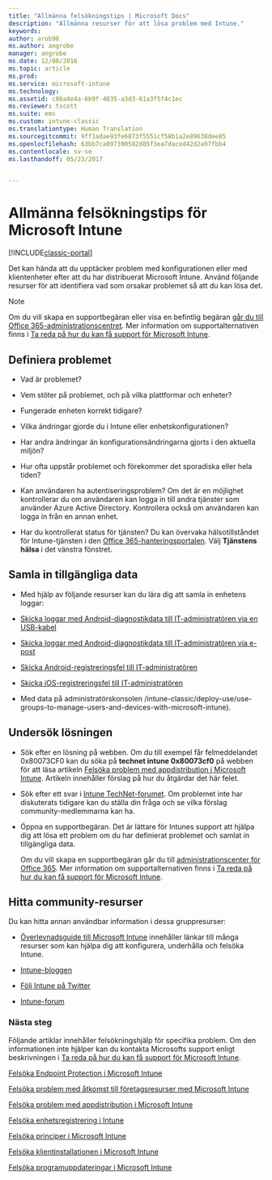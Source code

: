 ```yaml
---
title: "Allmänna felsökningstips | Microsoft Docs"
description: "Allmänna resurser för att lösa problem med Intune."
keywords: 
author: arob98
ms.author: angrobe
manager: angrobe
ms.date: 12/08/2016
ms.topic: article
ms.prod: 
ms.service: microsoft-intune
ms.technology: 
ms.assetid: c86a4e4a-6b9f-4835-a3d3-61a3f5f4c1ec
ms.reviewer: tscott
ms.suite: ems
ms.custom: intune-classic
ms.translationtype: Human Translation
ms.sourcegitcommit: 9ff1adae93fe6873f5551cf58b1a2e89638dee85
ms.openlocfilehash: 63bb7ca097390582d85f3ea7daced42d2a97fbb4
ms.contentlocale: sv-se
ms.lasthandoff: 05/23/2017


---
```


# <a name="general-troubleshooting-tips-for-microsoft-intune"></a>Allmänna felsökningstips för Microsoft Intune

[!INCLUDE[classic-portal](../includes/classic-portal.md)]

Det kan hända att du upptäcker problem med konfigurationen eller med klientenheter efter att du har distribuerat Microsoft Intune. Använd följande resurser för att identifiera vad som orsakar problemet så att du kan lösa det.

> [!NOTE]
> Om du vill skapa en supportbegäran eller visa en befintlig begäran [går du till Office 365-administrationscentret](https://portal.office.com/admin/default.aspx). Mer information om supportalternativen finns i [Ta reda på hur du kan få support för Microsoft Intune](how-to-get-support-for-microsoft-intune.md).

## <a name="define-the-problem"></a>Definiera problemet

-   Vad är problemet?

-   Vem stöter på problemet, och på vilka plattformar och enheter?

-   Fungerade enheten korrekt tidigare?

-   Vilka ändringar gjorde du i Intune eller enhetskonfigurationen?

-   Har andra ändringar än konfigurationsändringarna gjorts i den aktuella miljön?

-   Hur ofta uppstår problemet och förekommer det sporadiska eller hela tiden?

-   Kan användaren ha autentiseringsproblem? Om det är en möjlighet kontrollerar du om användaren kan logga in till andra tjänster som använder Azure Active Directory. Kontrollera också om användaren kan logga in från en annan enhet.

-   Har du kontrollerat status för tjänsten? Du kan övervaka hälsotillståndet för Intune-tjänsten i den [Office 365-hanteringsportalen](https://portal.office.com/Admin/Default.aspx). Välj **Tjänstens hälsa** i det vänstra fönstret.

## <a name="collect-available-data"></a>Samla in tillgängliga data

-   Med hjälp av följande resurser kan du lära dig att samla in enhetens loggar:
  - [Skicka loggar med Android-diagnostikdata till IT-administratören via en USB-kabel](/intune-user-help/send-diagnostic-data-logs-to-your-it-administrator-using-a-usb-cable-android)
  - [Skicka loggar med Android-diagnostikdata till IT-administratören via e-post](/intune-user-help/send-diagnostic-data-logs-to-your-it-administrator-using-email-android)
  - [Skicka Android-registreringsfel till IT-administratören](/intune-user-help/send-enrollment-errors-to-your-it-administrator-android)
  - [Skicka iOS-registreringsfel till IT-administratören](/intune-user-help/send-errors-to-your-it-admin-ios)

-   Med data på administratörskonsolen /intune-classic/deploy-use/use-groups-to-manage-users-and-devices-with-microsoft-intune).

## <a name="research-the-solution"></a>Undersök lösningen

-   Sök efter en lösning på webben. Om du till exempel får felmeddelandet 0x80073CF0 kan du söka på **technet intune 0x80073cf0** på webben för att läsa artikeln [Felsöka problem med appdistribution i Microsoft Intune](troubleshoot-app-deployment-problems-in-microsoft-intune.md). Artikeln innehåller förslag på hur du åtgärdar det här felet.

-   Sök efter ett svar i [Intune TechNet-forumet](https://social.technet.microsoft.com/Forums/en-US/home?forum=microsoftintuneprod).  Om problemet inte har diskuterats tidigare kan du ställa din fråga och se vilka förslag community-medlemmarna kan ha.

-   Öppna en supportbegäran. Det är lättare för Intunes support att hjälpa dig att lösa ett problem om du har definierat problemet och samlat in tillgängliga data.

    Om du vill skapa en supportbegäran går du till [administrationscenter för Office 365](https://portal.office.com/admin/default.aspx). Mer information om supportalternativen finns i [Ta reda på hur du kan få support för Microsoft Intune](how-to-get-support-for-microsoft-intune.md).

## <a name="find-community-resources"></a>Hitta community-resurser
Du kan hitta annan användbar information i dessa gruppresurser:

-   [Överlevnadsguide till Microsoft Intune](http://social.technet.microsoft.com/wiki/contents/articles/23431.microsoft-intune-survival-guide.aspx) innehåller länkar till många resurser som kan hjälpa dig att konfigurera, underhålla och felsöka Intune.

-   [Intune-bloggen](http://blogs.technet.com/b/windowsintune/)

-   [Följ Intune på Twitter](https://twitter.com/MSIntune)

-   [Intune-forum](https://social.technet.microsoft.com/Forums/home?category=microsoftintune&filter=alltypes&sort=lastpostdesc)

### <a name="next-steps"></a>Nästa steg
Följande artiklar innehåller felsökningshjälp för specifika problem. Om den informationen inte hjälper kan du kontakta Microsofts support enligt beskrivningen i [Ta reda på hur du kan få support för Microsoft Intune](how-to-get-support-for-microsoft-intune.md).

[Felsöka Endpoint Protection i Microsoft Intune](troubleshoot-endpoint-protection-in-microsoft-intune.md)

[Felsöka problem med åtkomst till företagsresurser med Microsoft Intune](troubleshoot-company-resource-access-problems-with-microsoft-intune.md)

[Felsöka problem med appdistribution i Microsoft Intune](troubleshoot-app-deployment-problems-in-microsoft-intune.md)

[Felsöka enhetsregistrering i Intune](troubleshoot-device-enrollment-in-intune.md)

[Felsöka principer i Microsoft Intune](troubleshoot-policies-in-microsoft-intune.md)

[Felsöka klientinstallationen i Microsoft Intune](troubleshoot-client-setup-in-microsoft-intune.md)

[Felsöka programuppdateringar i Microsoft Intune](troubleshoot-software-updates-in-microsoft-intune.md)

